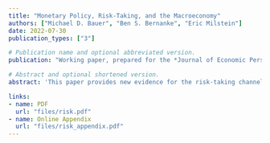 ```yaml
---
title: "Monetary Policy, Risk-Taking, and the Macroeconomy"
authors: ["Michael D. Bauer", "Ben S. Bernanke", "Eric Milstein"]
date: 2022-07-30
publication_types: ["3"]

# Publication name and optional abbreviated version.
publication: "Working paper, prepared for the *Journal of Economic Perspectives*"

# Abstract and optional shortened version.
abstract: 'This paper provides new evidence for the risk-taking channel of monetary policy, using a new index of risk appetite, event-study analysis, and an SVAR with two external instruments. We document large effects of monetary policy on financial markets and the macroeconomy that are transmitted through changes in risk appetite and risk-taking.'

links:
- name: PDF
  url: "files/risk.pdf"
- name: Online Appendix
  url: "files/risk_appendix.pdf"
---
```

